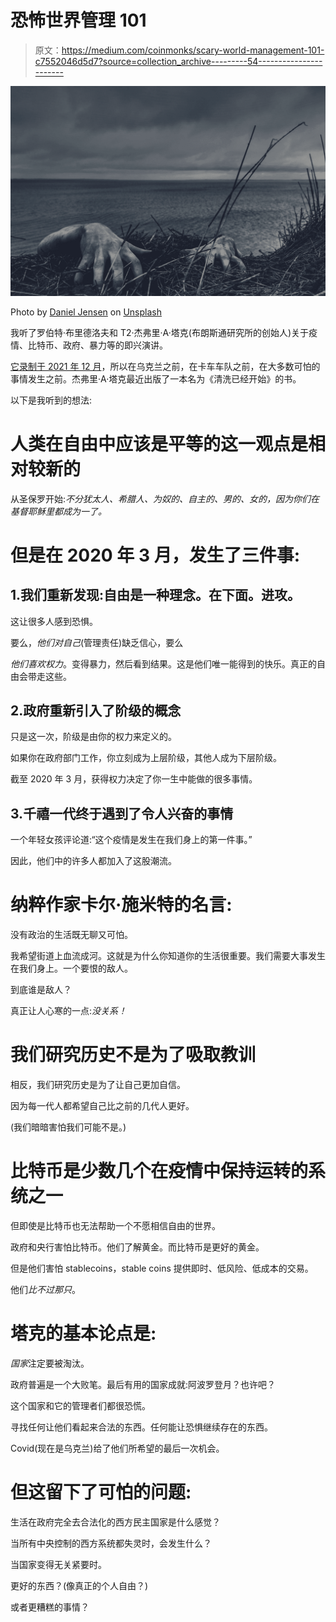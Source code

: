 # 恐怖世界管理 101

> 原文：<https://medium.com/coinmonks/scary-world-management-101-c7552046d5d7?source=collection_archive---------54----------------------->

![](img/1dd47f5d88a7dffbba246a112ef3aae2.png)

Photo by [Daniel Jensen](https://unsplash.com/@dallehj?utm_source=medium&utm_medium=referral) on [Unsplash](https://unsplash.com?utm_source=medium&utm_medium=referral)

我听了罗伯特·布里德洛夫和 T2·杰弗里·A·塔克(布朗斯通研究所的创始人)关于疫情、比特币、政府、暴力等的即兴演讲。

[它录制于 2021 年 12 月](https://youtu.be/kPCRgwjegVU)，所以在乌克兰之前，在卡车车队之前，在大多数可怕的事情发生之前。杰弗里·A·塔克最近出版了一本名为《清洗已经开始》的书。

以下是我听到的想法:

# 人类在自由中应该是平等的这一观点是相对较新的

从圣保罗开始:*不分犹太人、希腊人、为奴的、自主的、男的、女的，因为你们在基督耶稣里都成为一了。*

# 但是在 2020 年 3 月，发生了三件事:

## 1.我们重新发现:自由是一种理念。在下面。进攻。

这让很多人感到恐惧。

要么，*他们对自己*(管理责任)缺乏信心，要么

*他们喜欢权力*。变得暴力，然后看到结果。这是他们唯一能得到的快乐。真正的自由会带走这些。

## 2.政府重新引入了阶级的概念

只是这一次，阶级是由你的权力来定义的。

如果你在政府部门工作，你立刻成为上层阶级，其他人成为下层阶级。

截至 2020 年 3 月，获得权力决定了你一生中能做的很多事情。

## 3.千禧一代终于遇到了令人兴奋的事情

一个年轻女孩评论道:“这个疫情是发生在我们身上的第一件事。”

因此，他们中的许多人都加入了这股潮流。

# 纳粹作家卡尔·施米特的名言:

没有政治的生活既无聊又可怕。

我希望街道上血流成河。这就是为什么你知道你的生活很重要。我们需要大事发生在我们身上。一个要恨的敌人。

到底谁是敌人？

真正让人心寒的一点:*没关系！*

# 我们研究历史不是为了吸取教训

相反，我们研究历史是为了让自己更加自信。

因为每一代人都希望自己比之前的几代人更好。

(我们暗暗害怕我们可能不是。)

# 比特币是少数几个在疫情中保持运转的系统之一

但即使是比特币也无法帮助一个不愿相信自由的世界。

政府和央行害怕比特币。他们了解黄金。而比特币是更好的黄金。

但是他们害怕 stablecoins，stable coins 提供即时、低风险、低成本的交易。

他们*比不过那只*。

# 塔克的基本论点是:

*国家*注定要被淘汰。

政府普遍是一个大败笔。最后有用的国家成就:阿波罗登月？也许吧？

这个国家和它的管理者们都很恐慌。

寻找任何让他们看起来合法的东西。任何能让恐惧继续存在的东西。

Covid(现在是乌克兰)给了他们所希望的最后一次机会。

# 但这留下了可怕的问题:

生活在政府完全去合法化的西方民主国家是什么感觉？

当所有中央控制的西方系统都失灵时，会发生什么？

当国家变得无关紧要时。

更好的东西？(像真正的个人自由？)

或者更糟糕的事情？
